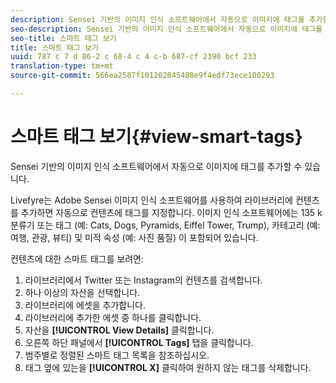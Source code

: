 ```yaml
---
description: Sensei 기반의 이미지 인식 소프트웨어에서 자동으로 이미지에 태그를 추가할 수 있습니다.
seo-description: Sensei 기반의 이미지 인식 소프트웨어에서 자동으로 이미지에 태그를 추가할 수 있습니다.
seo-title: 스마트 태그 보기
title: 스마트 태그 보기
uuid: 787 c 7 d 86-2 c 68-4 c 4 c-b 687-cf 2390 bcf 233
translation-type: tm+mt
source-git-commit: 566ea2587f101202045488e9f4edf73ece100293

---
```



# 스마트 태그 보기{#view-smart-tags}

Sensei 기반의 이미지 인식 소프트웨어에서 자동으로 이미지에 태그를 추가할 수 있습니다.

Livefyre는 Adobe Sensei 이미지 인식 소프트웨어를 사용하여 라이브러리에 컨텐츠를 추가하면 자동으로 컨텐츠에 태그를 지정합니다. 이미지 인식 소프트웨어에는 135 k 분류기 또는 태그 (예: Cats, Dogs, Pyramids, Eiffel Tower, Trump), 카테고리 (예: 여행, 관광, 뷰티) 및 미적 속성 (예: 사진 품질) 이 포함되어 있습니다.

컨텐츠에 대한 스마트 태그를 보려면:

1. 라이브러리에서 Twitter 또는 Instagram의 컨텐츠를 검색합니다.
1. 하나 이상의 자산을 선택합니다.
1. 라이브러리에 에셋을 추가합니다.
1. 라이브러리에 추가한 에셋 중 하나를 클릭합니다.
1. 자산을 **[!UICONTROL View Details]** 클릭합니다.
1. 오른쪽 하단 패널에서 **[!UICONTROL Tags]** 탭을 클릭합니다.
1. 범주별로 정렬된 스마트 태그 목록을 참조하십시오.
1. 태그 옆에 있는을 **[!UICONTROL X]** 클릭하여 원하지 않는 태그를 삭제합니다.

